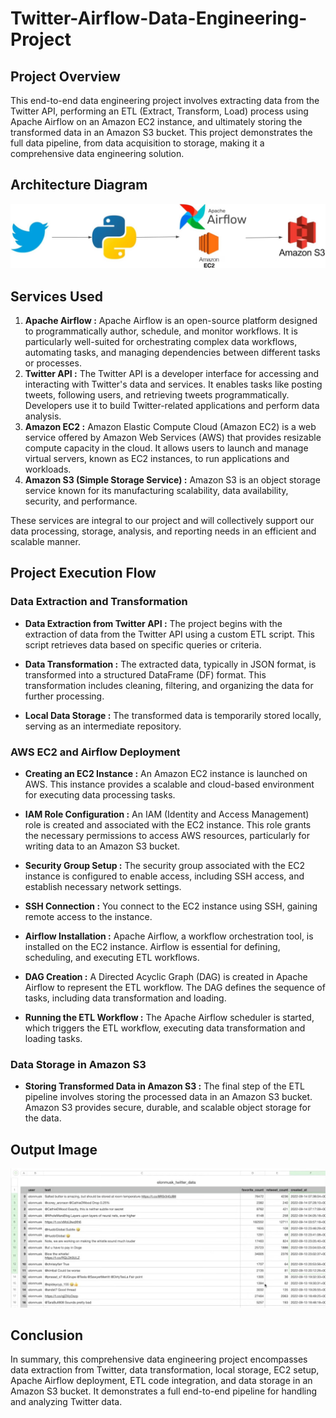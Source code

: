 # Twitter-Airflow-Data-Engineering-Project

## Project Overview
This end-to-end data engineering project involves extracting data from the Twitter API, performing an ETL (Extract, Transform, Load) process using Apache Airflow on an Amazon EC2 instance, and ultimately storing the transformed data in an Amazon S3 bucket. This project demonstrates the full data pipeline, from data acquisition to storage, making it a comprehensive data engineering solution.

## Architecture Diagram
   <img src="Images/Architecture.jpg">

## Services Used
1. **Apache Airflow :** Apache Airflow is an open-source platform designed to programmatically author, schedule, and monitor workflows. It is particularly well-suited for orchestrating complex data workflows, automating tasks, and managing dependencies between different tasks or processes.
2. **Twitter API :** The Twitter API is a developer interface for accessing and interacting with Twitter's data and services. It enables tasks like posting tweets, following users, and retrieving tweets programmatically. Developers use it to build Twitter-related applications and perform data analysis.
3. **Amazon EC2 :** Amazon Elastic Compute Cloud (Amazon EC2) is a web service offered by Amazon Web Services (AWS) that provides resizable compute capacity in the cloud. It allows users to launch and manage virtual servers, known as EC2 instances, to run applications and workloads.
4. **Amazon S3 (Simple Storage Service) :** Amazon S3 is an object storage service known for its manufacturing scalability, data availability, security, and performance.
   
These services are integral to our project and will collectively support our data processing, storage, analysis, and reporting needs in an efficient and scalable manner.

## Project Execution Flow

### Data Extraction and Transformation

* **Data Extraction from Twitter API :** The project begins with the extraction of data from the Twitter API using a custom ETL script. This script retrieves data based on specific queries or criteria.

* **Data Transformation :** The extracted data, typically in JSON format, is transformed into a structured DataFrame (DF) format. This transformation includes cleaning, filtering, and organizing the data for further processing.

* **Local Data Storage :** The transformed data is temporarily stored locally, serving as an intermediate repository.

### AWS EC2 and Airflow Deployment

* **Creating an EC2 Instance :** An Amazon EC2 instance is launched on AWS. This instance provides a scalable and cloud-based environment for executing data processing tasks.

* **IAM Role Configuration :** An IAM (Identity and Access Management) role is created and associated with the EC2 instance. This role grants the necessary permissions to access AWS resources, particularly for writing data to an Amazon S3 bucket.

* **Security Group Setup :** The security group associated with the EC2 instance is configured to enable access, including SSH access, and establish necessary network settings.

* **SSH Connection :** You connect to the EC2 instance using SSH, gaining remote access to the instance.

* **Airflow Installation :** Apache Airflow, a workflow orchestration tool, is installed on the EC2 instance. Airflow is essential for defining, scheduling, and executing ETL workflows.

* **DAG Creation :** A Directed Acyclic Graph (DAG) is created in Apache Airflow to represent the ETL workflow. The DAG defines the sequence of tasks, including data transformation and loading.

* **Running the ETL Workflow :** The Apache Airflow scheduler is started, which triggers the ETL workflow, executing data transformation and loading tasks.

### Data Storage in Amazon S3
* **Storing Transformed Data in Amazon S3 :** The final step of the ETL pipeline involves storing the processed data in an Amazon S3 bucket. Amazon S3 provides secure, durable, and scalable object storage for the data.

## Output Image
   <img src="Images/OutPut.jpg">

## Conclusion

In summary, this comprehensive data engineering project encompasses data extraction from Twitter, data transformation, local storage, EC2 setup, Apache Airflow deployment, ETL code integration, and data storage in an Amazon S3 bucket. It demonstrates a full end-to-end pipeline for handling and analyzing Twitter data.




